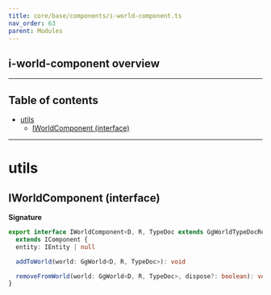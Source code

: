 ```yaml
---
title: core/base/components/i-world-component.ts
nav_order: 63
parent: Modules
---
```


## i-world-component overview

---

<h2 class="text-delta">Table of contents</h2>

- [utils](#utils)
  - [IWorldComponent (interface)](#iworldcomponent-interface)

---

# utils

## IWorldComponent (interface)

**Signature**

```ts
export interface IWorldComponent<D, R, TypeDoc extends GgWorldTypeDocRepo<D, R> = GgWorldTypeDocRepo<D, R>>
  extends IComponent {
  entity: IEntity | null

  addToWorld(world: GgWorld<D, R, TypeDoc>): void

  removeFromWorld(world: GgWorld<D, R, TypeDoc>, dispose?: boolean): void
}
```
